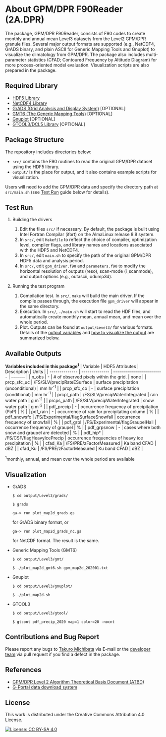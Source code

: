 # About GPM/DPR F90Reader (2A.DPR)

The package, GPM/DPR F90Reader, consists of F90 codes to create monthly and annual mean Level3 datasets from the Level2 GPM/DPR granule files. Several major output formats are supported (e.g., NetCDF4, GrADS binary, and plain ASCII for Generic Mapping Tools and Gnuplot) to visualize the climatology from GPM/DPR. The package also includes multi-parameter statistics (CFAD; Contoured Frequency by Altitude Diagram) for more process-oriented model evaluation. Visualization scripts are also prepared in the package.


## Required Library

- [HDF5 Library](https://www.hdfgroup.org/solutions/hdf5/)
- [NetCDF4 Library](https://downloads.unidata.ucar.edu/netcdf/)
- [GrADS (Grid Analysis and Display System)](http://cola.gmu.edu/grads/) [OPTIONAL]
- [GMT6 (The Generic Mapping Tools)](https://www.generic-mapping-tools.org) [OPTIONAL]
- [Gnuplot](http://www.gnuplot.info) [OPTIONAL]
- [GTOOL3/DCL5 Library](https://www.gfd-dennou.org/library/gtool/index.htm.en) [OPTIONAL]


## Package Structure

The repository includes directories below:
- `src/` contains the F90 routines to read the original GPM/DPR dataset using the HDF5 library.
- `output/` is the place for output, and it also contains example scripts for visualization.

Users will need to add the GPM/DPR data and specify the directory path at `src/main.sh` (see [Test Run](#test-run) guide below for details).


## Test Run

1. Building the drivers
    1. Edit the files `src/` if necessary. By default, the package is built using Intel Fortran Compilar (ifort) on the AlmaLinux release 8.8 system.
    1. In `src/`, edit `Makefile` to reflect the choice of compiler, optimization level, compiler flags, and library names and locations associated with the HDF5 and NetCDF4.
    1. In `src/`, edit `main.sh` to specify the path of the original GPM/DPR HDF5 data and analysis period.
    1. In `src/`, edit `gpm_driver.f90` and `parameters.f90` to modify the horizontal resolution of outputs (reso), scan-mode (i_scanmode), and output options (e.g., outascii, odump3d).

1. Running the test program
    1. Compilation test. In `src/`, `make` will build the main driver. If the compile passes through, the execution file `gpm_driver` will appear in the same directory.
    1. Execution. In `src/`, `./main.sh` will start to read the HDF files, and automatically create monthly mean, annual mean, and mean over the whole period.
    1. Plot. Outputs can be found at `output/Level3/` for various formats. Details of the [output variables](#available-outputs) and [how to visualize the output](#visualization) are summarized below.


## Available Outputs

**Variables included in this package<sup>1</sup>**
| Variable | HDF5 Attributes | Description | Units |
| -------------- | -------------- | ------------------------- | ------- |
| n_obs          | -                             | \# of observed pixels within the grid.  | none |
| prcp_sfc_uc    | /FS/SLV/precipRateESurface    | surface precipitation (unconditional) | mm hr<sup>-1</sup> |
| prcp_sfc_co    | -                             | surface precipitation (conditional)  | mm hr<sup>-1</sup> |
| prcpl_path     | /FS/SLV/precipWaterIntegrated | rain water path | g m<sup>-2</sup> |
| prcps_path     | /FS/SLV/precipWaterIntegrated | snow water path | g m<sup>-2</sup> |
| pdf_precip     | -                             | occurrence frequency of precipitation (PoP) | % |
| pdf_rain       | -                             | occurrence of rain for precipitating column | % |
| pdf_snowsfc    | /FS/Experimental/flagSurfaceSnowfall | occurrence frequency of snowfall | % |
| pdf_grpl       | /FS/Experimental/flagGraupelHail | occurrence frequency of graupel | % |
| pdf_grpsnow    | -                             | cases where both snow and graupel are detected | % |
| pdf_hip*       | /FS/CSF/flagHeavyIcePrecip | occurrence frequencies of heavy ice precipitation | % |
| cfad_Ka        | /FS/PRE/zFactorMeasured | Ka band CFAD | dBZ |
| cfad_Ku        | /FS/PRE/zFactorMeasured | Ku band CFAD | dBZ |

<sup>1</sup>monthly, annual, and mean over the whole period are available


## Visualization

- GrADS

  `$ cd output/Level3/grads/`

  `$ grads`

  `ga-> run plot_map2d_grads.gs`

  for GrADS binary format, or

  `ga-> run plot_map2d_grads_nc.gs`

  for NetCDF format. The result is the same.

- Generic Mapping Tools (GMT6)

  `$ cd output/Level3/gmt/`

  `$ ./plot_map2d_gmt6.sh gpm_map2d_202001.txt`

- Gnuplot

  `$ cd output/Level3/gnuplot/`

  `$ ./plot_map2d.sh`

- GTOOL3

  `$ cd output/Level3/gtool/`

  `$ gtcont pdf_precip_2020 map=1 color=20 -nocnt`


## Contributions and Bug Report

Please report any bugs to [Takuro Michibata](https://orcid.org/0000-0002-1491-0297) via E-mail or the [developer team](https://github.com/comets2021) via pull request if you find a defect in the package.


## References

- [GPM/DPR Level 2 Algorithm Theoretical Basis Document (ATBD)](https://gpm.nasa.gov/resources/documents/gpmdpr-level-2-algorithm-theoretical-basis-document-atbd)
- [G-Portal data download system](https://gportal.jaxa.jp/gpr/index)


## License

This work is distributed under the Creative Commons Attribution 4.0 License.

[![License: CC BY-SA 4.0](https://img.shields.io/badge/License-CC%20BY--SA%204.0-lightgrey.svg)](https://creativecommons.org/licenses/by-sa/4.0/)
